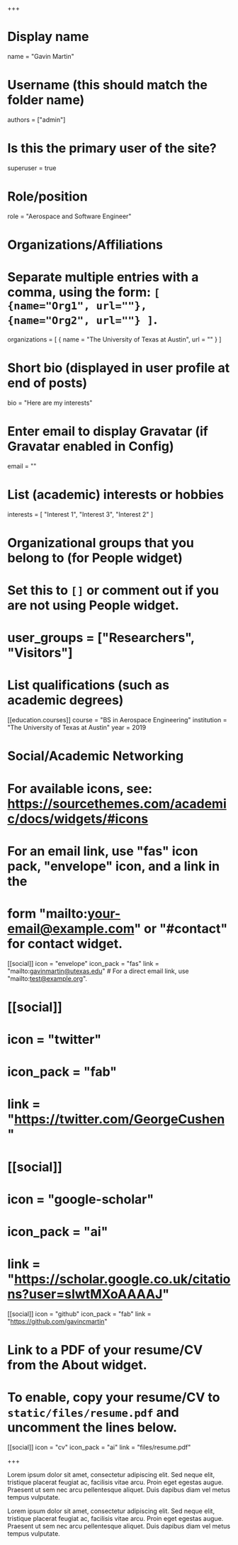 +++
# Display name
name = "Gavin Martin"

# Username (this should match the folder name)
authors = ["admin"]

# Is this the primary user of the site?
superuser = true

# Role/position
role = "Aerospace and Software Engineer"

# Organizations/Affiliations
#   Separate multiple entries with a comma, using the form: `[ {name="Org1", url=""}, {name="Org2", url=""} ]`.
organizations = [ { name = "The University of Texas at Austin", url = "" } ]

# Short bio (displayed in user profile at end of posts)
bio = "Here are my interests"

# Enter email to display Gravatar (if Gravatar enabled in Config)
email = ""

# List (academic) interests or hobbies
interests = [
  "Interest 1",
  "Interest 3",
  "Interest 2"
]

# Organizational groups that you belong to (for People widget)
#   Set this to `[]` or comment out if you are not using People widget.
# user_groups = ["Researchers", "Visitors"]

# List qualifications (such as academic degrees)

[[education.courses]]
  course = "BS in Aerospace Engineering"
  institution = "The University of Texas at Austin"
  year = 2019

# Social/Academic Networking
# For available icons, see: https://sourcethemes.com/academic/docs/widgets/#icons
#   For an email link, use "fas" icon pack, "envelope" icon, and a link in the
#   form "mailto:your-email@example.com" or "#contact" for contact widget.

[[social]]
  icon = "envelope"
  icon_pack = "fas"
  link = "mailto:gavinmartin@utexas.edu"  # For a direct email link, use "mailto:test@example.org".

# [[social]]
#   icon = "twitter"
#   icon_pack = "fab"
#   link = "https://twitter.com/GeorgeCushen"

# [[social]]
#   icon = "google-scholar"
#   icon_pack = "ai"
#   link = "https://scholar.google.co.uk/citations?user=sIwtMXoAAAAJ"

[[social]]
  icon = "github"
  icon_pack = "fab"
  link = "https://github.com/gavincmartin"

# Link to a PDF of your resume/CV from the About widget.
# To enable, copy your resume/CV to `static/files/resume.pdf` and uncomment the lines below.
[[social]]
  icon = "cv"
  icon_pack = "ai"
  link = "files/resume.pdf"

+++

Lorem ipsum dolor sit amet, consectetur adipiscing elit. Sed neque elit, tristique placerat feugiat ac, facilisis vitae arcu. Proin eget egestas augue. Praesent ut sem nec arcu pellentesque aliquet. Duis dapibus diam vel metus tempus vulputate. 

Lorem ipsum dolor sit amet, consectetur adipiscing elit. Sed neque elit, tristique placerat feugiat ac, facilisis vitae arcu. Proin eget egestas augue. Praesent ut sem nec arcu pellentesque aliquet. Duis dapibus diam vel metus tempus vulputate. 
